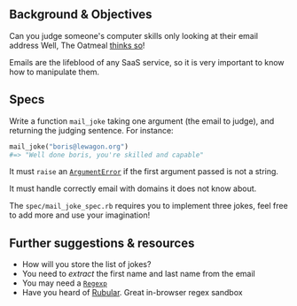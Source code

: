 ## Background & Objectives

Can you judge someone's computer skills only looking at their email address
Well, The Oatmeal [thinks so](http://theoatmeal.com/comics/email_address)!

Emails are the lifeblood of any SaaS service, so it is very important to
know how to manipulate them.

## Specs

Write a function `mail_joke` taking one argument (the email to judge), and
returning the judging sentence. For instance:

```ruby
mail_joke("boris@lewagon.org")
#=> "Well done boris, you're skilled and capable"
```

It must `raise` an
[`ArgumentError`](http://www.ruby-doc.org/core-2.2.0/ArgumentError.html) if the
first argument passed is not a string.

It must handle correctly email with domains it does not know about.

The `spec/mail_joke_spec.rb` requires you to implement three jokes, feel
free to add more and use your imagination!

## Further suggestions & resources

- How will you store the list of jokes?
- You need to *extract* the first name and last name from the email
- You may need a [`Regexp`](http://www.ruby-doc.org/core-2.2.0/Regexp.html)
- Have you heard of [Rubular](http://rubular.com/). Great in-browser regex sandbox
